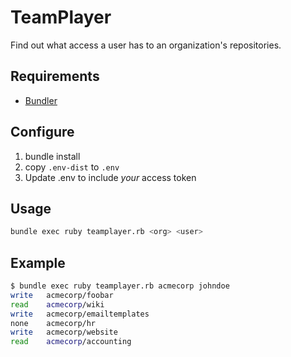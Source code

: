 # TeamPlayer

Find out what access a user has to an organization's repositories.

## Requirements

* [Bundler](bundler.io/)

## Configure

1. bundle install
1. copy `.env-dist` to `.env`
1. Update .env to include _your_ access token

## Usage

```bash
bundle exec ruby teamplayer.rb <org> <user>
```

## Example

```bash
$ bundle exec ruby teamplayer.rb acmecorp johndoe
write	acmecorp/foobar
read	acmecorp/wiki
write	acmecorp/emailtemplates
none	acmecorp/hr
write	acmecorp/website
read	acmecorp/accounting
```
